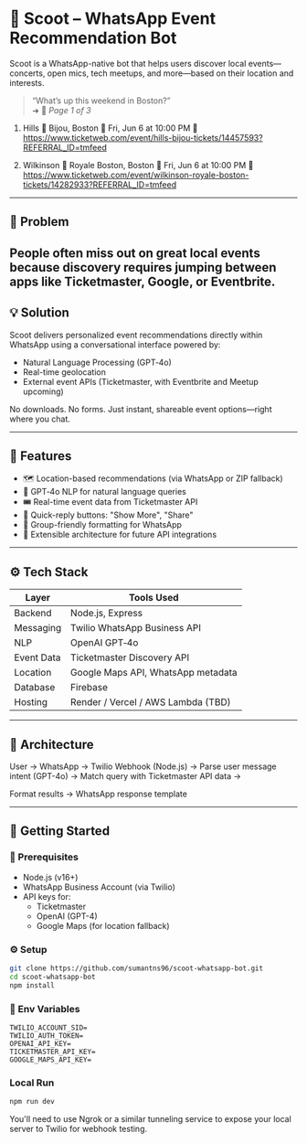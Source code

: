 # 🛵 Scoot – WhatsApp Event Recommendation Bot

Scoot is a WhatsApp-native bot that helps users discover local events—concerts, open mics, tech meetups, and more—based on their location and interests.

> “What’s up this weekend in Boston?”  
> ➜ 🎯 *Page 1 of 3*

1. Hills
📍 Bijou, Boston
📅 Fri, Jun 6 at 10:00 PM
🔗 https://www.ticketweb.com/event/hills-bijou-tickets/14457593?REFERRAL_ID=tmfeed

2. Wilkinson
📍 Royale Boston, Boston
📅 Fri, Jun 6 at 10:00 PM
🔗 https://www.ticketweb.com/event/wilkinson-royale-boston-tickets/14282933?REFERRAL_ID=tmfeed


---

## 🧠 Problem

People often miss out on great local events because discovery requires jumping between apps like Ticketmaster, Google, or Eventbrite. 
---

## 💡 Solution

Scoot delivers personalized event recommendations directly within WhatsApp using a conversational interface powered by:
- Natural Language Processing (GPT‑4o)
- Real-time geolocation
- External event APIs (Ticketmaster, with Eventbrite and Meetup upcoming)

No downloads. No forms. Just instant, shareable event options—right where you chat.

---

## 🔧 Features

- 🗺️ Location-based recommendations (via WhatsApp or ZIP fallback)
- 🧠 GPT‑4o NLP for natural language queries
- 🎟️ Real-time event data from Ticketmaster API
- 💬 Quick-reply buttons: "Show More", "Share"
- 👥 Group-friendly formatting for WhatsApp
- 🔌 Extensible architecture for future API integrations

---

## ⚙️ Tech Stack

| Layer       | Tools Used                              |
|-------------|------------------------------------------|
| Backend     | Node.js, Express                         |
| Messaging   | Twilio WhatsApp Business API             |
| NLP         | OpenAI GPT‑4o                            |
| Event Data  | Ticketmaster Discovery API               |
| Location    | Google Maps API, WhatsApp metadata       |
| Database    | Firebase                                 |
| Hosting     | Render / Vercel / AWS Lambda (TBD)       |

---

## 🧱 Architecture

User → WhatsApp → Twilio Webhook (Node.js) → Parse user message intent (GPT-4o) → Match query with Ticketmaster API data →

Format results → WhatsApp response template

---

## 🚀 Getting Started

### 🔐 Prerequisites

- Node.js (v16+)
- WhatsApp Business Account (via Twilio)
- API keys for:
  - Ticketmaster
  - OpenAI (GPT-4)
  - Google Maps (for location fallback)

### ⚙️ Setup

```bash
git clone https://github.com/sumantns96/scoot-whatsapp-bot.git
cd scoot-whatsapp-bot
npm install
```


### 🔐 Env Variables

```env
TWILIO_ACCOUNT_SID=
TWILIO_AUTH_TOKEN=
OPENAI_API_KEY=
TICKETMASTER_API_KEY=
GOOGLE_MAPS_API_KEY=
```
### Local Run
```bash
npm run dev
```
You'll need to use Ngrok or a similar tunneling service to expose your local server to Twilio for webhook testing.





